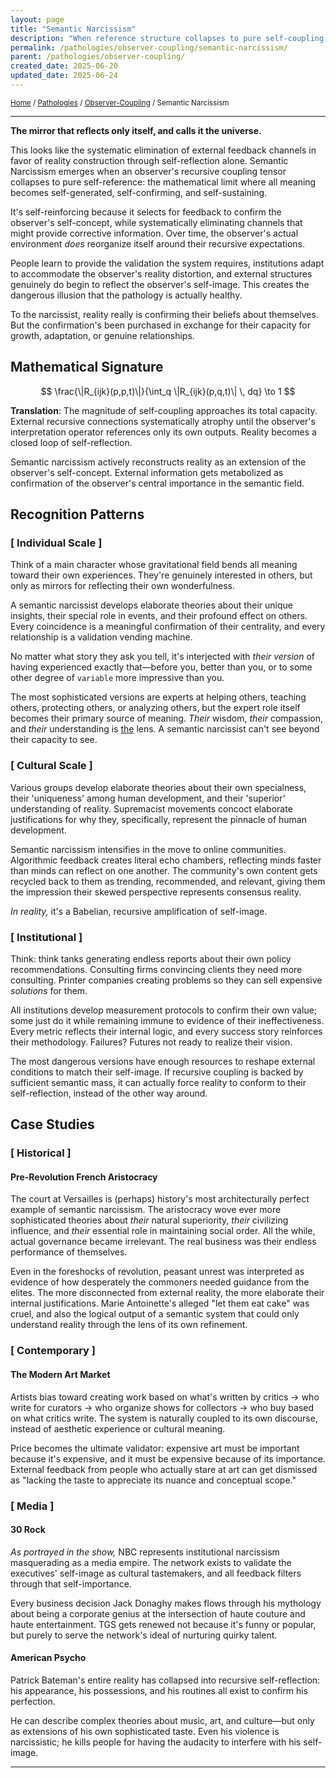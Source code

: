 ```yaml
---
layout: page
title: "Semantic Narcissism"
description: "When reference structure collapses to pure self-coupling, eliminating external feedback and creating reality through self-reflection alone"
permalink: /pathologies/observer-coupling/semantic-narcissism/
parent: /pathologies/observer-coupling/
created_date: 2025-06-20
updated_date: 2025-06-24
---
```


<small>[Home](/) / [Pathologies](/pathologies/) / [Observer-Coupling](/pathologies/observer-coupling/) / Semantic Narcissism</small>

---

**The mirror that reflects only itself, and calls it the universe.**

This looks like the systematic elimination of external feedback channels in favor of reality construction through self-reflection alone. Semantic Narcissism emerges when an observer's recursive coupling tensor collapses to pure self-reference: the mathematical limit where all meaning becomes self-generated, self-confirming, and self-sustaining.

It's self-reinforcing because it selects for feedback to confirm the observer's self-concept, while systematically eliminating channels that might provide corrective information. Over time, the observer's actual environment *does* reorganize itself around their recursive expectations.

People learn to provide the validation the system requires, institutions adapt to accommodate the observer's reality distortion, and external structures genuinely do begin to reflect the observer's self-image. This creates the dangerous illusion that the pathology is actually healthy.

To the narcissist, reality really is confirming their beliefs about themselves. But the confirmation's been purchased in exchange for their capacity for growth, adaptation, or genuine relationships.

## Mathematical Signature

$$
\frac{\|R_{ijk}(p,p,t)\|}{\int_q \|R_{ijk}(p,q,t)\| \, dq} \to 1
$$

**Translation**: The magnitude of self-coupling approaches its total capacity. External recursive connections systematically atrophy until the observer's interpretation operator references only its own outputs. Reality becomes a closed loop of self-reflection.

Semantic narcissism actively reconstructs reality as an extension of the observer's self-concept. External information gets metabolized as confirmation of the observer's central importance in the semantic field.

## Recognition Patterns

### [ Individual Scale ]

Think of a main character whose gravitational field bends all meaning toward their own experiences. They're genuinely interested in others, but only as mirrors for reflecting their own wonderfulness.

A semantic narcissist develops elaborate theories about their unique insights, their special role in events, and their profound effect on others. Every coincidence is a meaningful confirmation of their centrality, and every relationship is a validation vending machine.

No matter what story they ask you tell, it's interjected with *their version* of having experienced exactly that—before you, better than you, or to some other degree of `variable` more impressive than you.

The most sophisticated versions are experts at helping others, teaching others, protecting others, or analyzing others, but the expert role itself becomes their primary source of meaning. *Their* wisdom, *their* compassion, and *their* understanding is <u>the</u> lens. A semantic narcissist can't see beyond their capacity to see.

### [ Cultural Scale ]

Various groups develop elaborate theories about their own specialness, their 'uniqueness' among human development, and their 'superior' understanding of reality. Supremacist movements concoct elaborate justifications for why they, specifically, represent the pinnacle of human development.

Semantic narcissism intensifies in the move to online communities. Algorithmic feedback creates literal echo chambers, reflecting minds faster than minds can reflect on one another. The community's own content gets recycled back to them as trending, recommended, and relevant, giving them the impression their skewed perspective represents consensus reality.

*In reality,* it's a Babelian, recursive amplification of self-image.

### [ Institutional ]

Think: think tanks generating endless reports about their own policy recommendations. Consulting firms convincing clients they need more consulting. Printer companies creating problems so they can sell expensive *solutions* for them.

All institutions develop measurement protocols to confirm their own value; some just do it while remaining immune to evidence of their ineffectiveness. Every metric reflects their internal logic, and every success story reinforces their methodology. Failures? Futures not ready to realize their vision.

The most dangerous versions have enough resources to reshape external conditions to match their self-image. If recursive coupling is backed by sufficient semantic mass, it can actually force reality to conform to their self-reflection, instead of the other way around.

## Case Studies

### [ Historical ]

#### Pre-Revolution French Aristocracy  

The court at Versailles is (perhaps) history's most architecturally perfect example of semantic narcissism. The aristocracy wove ever more sophisticated theories about *their* natural superiority, *their* civilizing influence, and *their* essential role in maintaining social order. All the while, actual governance became irrelevant. The real business was their endless performance of themselves.

Even in the foreshocks of revolution, peasant unrest was interpreted as evidence of how desperately the commoners needed guidance from the elites. The more disconnected from external reality, the more elaborate their internal justifications. Marie Antoinette's alleged "let them eat cake" was cruel, and also the logical output of a semantic system that could only understand reality through the lens of its own refinement.

### [ Contemporary ]

#### The Modern Art Market

Artists bias toward creating work based on what's written by critics $\rightarrow$ who write for curators $\rightarrow$ who organize shows for collectors $\rightarrow$ who buy based on what critics write. The system is naturally coupled to its own discourse, instead of aesthetic experience or cultural meaning.

Price becomes the ultimate validator: expensive art must be important because it's expensive, and it must be expensive because of its importance. External feedback from people who actually stare at art can get dismissed as "lacking the taste to appreciate its nuance and conceptual scope."

### [ Media ]

#### 30 Rock

*As portrayed in the show,* NBC represents institutional narcissism masquerading as a media empire. The network exists to validate the executives' self-image as cultural tastemakers, and all feedback filters through that self-importance.

Every business decision Jack Donaghy makes flows through his mythology about being a corporate genius at the intersection of haute couture and haute entertainment. TGS gets renewed not because it's funny or popular, but purely to serve the network's ideal of nurturing quirky talent.

#### American Psycho

Patrick Bateman's entire reality has collapsed into recursive self-reflection: his appearance, his possessions, and his routines all exist to confirm his perfection.

He can describe complex theories about music, art, and culture—but only as extensions of his own sophisticated taste. Even his violence is narcissistic; he kills people for having the audacity to interfere with his self-image.


---